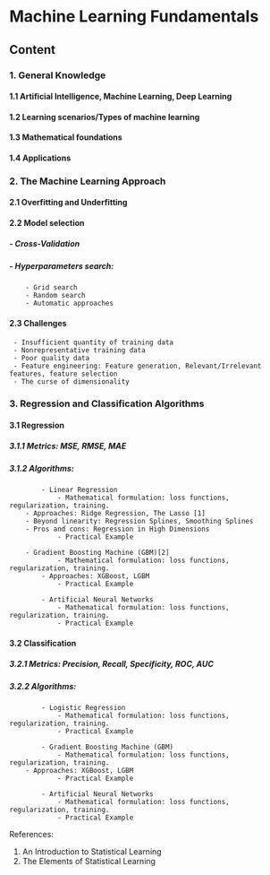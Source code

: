 # Machine Learning Fundamentals
## Content
### 1.  General Knowledge
#### 1.1 Artificial Intelligence, Machine Learning, Deep Learning
#### 1.2 Learning scenarios/Types of machine learning
#### 1.3 Mathematical foundations
#### 1.4 Applications        
### 2. The Machine Learning Approach
#### 2.1 Overfitting and Underfitting
#### 2.2 Model selection
##### - Cross-Validation
##### - Hyperparameters search:
        - Grid search
        - Random search
        - Automatic approaches
#### 2.3 Challenges
     - Insufficient quantity of training data
     - Nonrepresentative training data
     - Poor quality data
     - Feature engineering: Feature generation, Relevant/Irrelevant features, feature selection
     - The curse of dimensionality
### 3. Regression and Classification Algorithms
#### 3.1 Regression
##### 3.1.1 Metrics: MSE, RMSE, MAE
##### 3.1.2 Algorithms:
            - Linear Regression
                - Mathematical formulation: loss functions, regularization, training.
		- Approaches: Ridge Regression, The Lasso [1]
		- Beyond linearity: Regression Splines, Smoothing Splines
		- Pros and cons: Regression in High Dimensions
                - Practical Example

	    - Gradient Boosting Machine (GBM)[2]
                - Mathematical formulation: loss functions, regularization, training.	
	      	- Approaches: XGBoost, LGBM
                - Practical Example

            - Artificial Neural Networks
                - Mathematical formulation: loss functions, regularization, training.
                - Practical Example    

#### 3.2 Classification
##### 3.2.1 Metrics: Precision, Recall, Specificity, ROC, AUC
##### 3.2.2 Algorithms:
            - Logistic Regression
                - Mathematical formulation: loss functions, regularization, training.
                - Practical Example

            - Gradient Boosting Machine (GBM)
                - Mathematical formulation: loss functions, regularization, training.
		- Approaches: XGBoost, LGBM
                - Practical Example

            - Artificial Neural Networks
                - Mathematical formulation: loss functions, regularization, training.
                - Practical Example


References:
1. An Introduction to Statistical Learning
2. The Elements of Statistical Learning